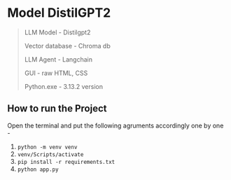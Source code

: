 # Model DistilGPT2

> LLM Model - Distilgpt2
> 
> Vector database - Chroma db
> 
> LLM Agent - Langchain
> 
> GUI - raw HTML, CSS
>
> Python.exe - 3.13.2 version

## How to run the Project 
Open the terminal and put the following agruments accordingly one by one - 
1. ```python -m venv venv```
2. ```venv/Scripts/activate```
3. ```pip install -r requirements.txt```
4. ```python app.py```
